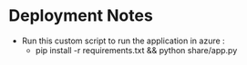 # Deployment Notes
 - Run this custom script to run the application in azure : 
    - pip install -r requirements.txt && python share/app.py